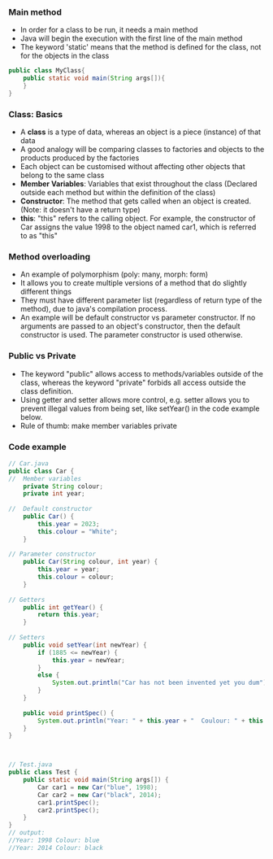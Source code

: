 ### Main method
* In order for a class to be run, it needs a main method
* Java will begin the execution with the first line of the main method
* The keyword 'static' means that the method is defined for the class, not for the objects in the class
```java
public class MyClass{
	public static void main(String args[]){
	}
}
```

### Class: Basics
* A **class** is a type of data, whereas an object is a piece (instance) of that data
* A good analogy will be comparing classes to factories and objects to the products produced by the factories
* Each object can be customised without affecting other objects that belong to the same class
* **Member Variables**: Variables that exist throughout the class (Declared outside each method but within the definition of the class)
* **Constructor**:  The method that gets called when an object is created. (Note: it doesn't have a return type)
* **this**: "this" refers to the calling object. For example, the constructor of Car assigns the value 1998 to the object named car1, which is referred to as "this"

### Method overloading
* An example of polymorphism (poly: many, morph: form)
* It allows you to create multiple versions of a method that do slightly different things
* They must have different parameter list (regardless of return type of the method), due to java's compilation process.
* An example will be default constructor vs parameter constructor. If no arguments are passed to an object's constructor, then the default constructor is used. The parameter constructor is used otherwise.

### Public vs Private
 * The keyword "public" allows access to methods/variables outside of the class, whereas the keyword "private" forbids all access outside the class definition.
 * Using getter and setter allows more control, e.g. setter allows you to prevent illegal values from being set, like setYear() in the code example below.
 * Rule of thumb: make member variables private
 
### Code example
```java
// Car.java
public class Car {
// 	Member variables
	private String colour;
	private int year;
	
//	Default constructor
	public Car() {
		this.year = 2023;
		this.colour = "White";
	}
	
// Parameter constructor
	public Car(String colour, int year) {
		this.year = year;
		this.colour = colour;
	}
	
// Getters
	public int getYear() {
		return this.year;
	}
	
// Setters 
	public void setYear(int newYear) {
		if (1885 <= newYear) {
			this.year = newYear;
		}
		else {
			System.out.println("Car has not been invented yet you dum");
		}
	}
	
	public void printSpec() {
		System.out.println("Year: " + this.year + "  Coulour: " + this.colour );
	}
}



// Test.java
public class Test {
	public static void main(String args[]) {
		Car car1 = new Car("blue", 1998);
		Car car2 = new Car("black", 2014);
		car1.printSpec();
		car2.printSpec();
	}
}
// output: 
//Year: 1998 Colour: blue
//Year: 2014 Colour: black
```